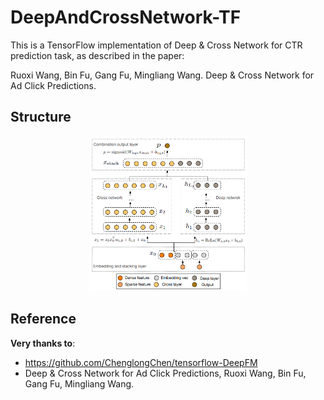 # DeepAndCrossNetwork-TF

This is a TensorFlow implementation of Deep & Cross Network for CTR prediction task, as described in the paper:

Ruoxi Wang, Bin Fu, Gang Fu, Mingliang Wang. Deep & Cross Network for Ad Click Predictions.



## Structure

<div align=center>
  <img src="./figures/model.png" width = 50% height = 50% />
</div>



## Reference

__Very thanks to__:

- https://github.com/ChenglongChen/tensorflow-DeepFM
- Deep & Cross Network for Ad Click Predictions, Ruoxi Wang, Bin Fu, Gang Fu, Mingliang Wang.
